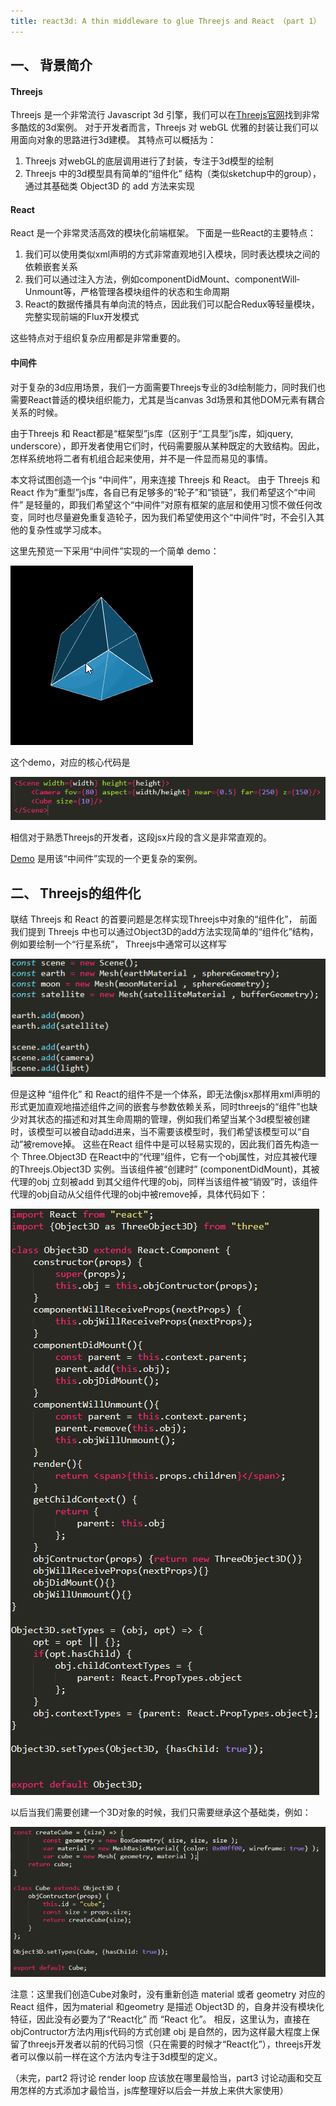 ```yaml
---
title: react3d: A thin middleware to glue Threejs and React （part 1）
---
```

## 一、 背景简介

#### **Threejs**

Threejs 是一个非常流行 Javascript 3d 引擎，我们可以在[Threejs官网](https://threejs.org/)找到非常多酷炫的3d案例。 对于开发者而言，Threejs 对 webGL 优雅的封装让我们可以用面向对象的思路进行3d建模。 其特点可以概括为：

1. Threejs 对webGL的底层调用进行了封装，专注于3d模型的绘制
2. Threejs 中的3d模型具有简单的“组件化” 结构（类似sketchup中的group），通过其基础类 Object3D 的 add 方法来实现 


#### **React**

React 是一个非常灵活高效的模块化前端框架。 下面是一些React的主要特点：

1. 我们可以使用类似xml声明的方式非常直观地引入模块，同时表达模块之间的依赖嵌套关系
2. 我们可以通过注入方法，例如component­Did­Mount、component­Will­Unmount等，严格管理各模块组件的状态和生命周期
3. React的数据传播具有单向流的特点，因此我们可以配合Redux等轻量模块，完整实现前端的Flux开发模式

这些特点对于组织复杂应用都是非常重要的。


#### **中间件**

对于复杂的3d应用场景，我们一方面需要Threejs专业的3d绘制能力，同时我们也需要React普适的模块组织能力，尤其是当canvas 3d场景和其他DOM元素有耦合关系的时候。

由于Threejs 和 React都是“框架型”js库（区别于“工具型”js库，如jquery, underscore），即开发者使用它们时，代码需要服从某种既定的大致结构。因此，怎样系统地将二者有机组合起来使用，并不是一件显而易见的事情。 

本文将试图创造一个js “中间件”，用来连接 Threejs 和 React。 由于 Threejs 和 React 作为“重型”js库，各自已有足够多的“轮子”和“锁链”，我们希望这个“中间件” 是轻量的，即我们希望这个“中间件”对原有框架的底层和使用习惯不做任何改变，同时也尽量避免重复造轮子，因为我们希望使用这个“中间件”时，不会引入其他的复杂性或学习成本。

这里先预览一下采用“中间件”实现的一个简单 demo：

![preview](img/preview.gif)

这个demo，对应的核心代码是

![code](img/code.png)

相信对于熟悉Threejs的开发者，这段jsx片段的含义是非常直观的。

[Demo](https://hku.github.io/articles/thrones) 是用该“中间件”实现的一个更复杂的案例。

## 二、 Threejs的组件化

联结 Threejs 和 React 的首要问题是怎样实现Threejs中对象的“组件化”， 前面我们提到 Threejs 中也可以通过Object3D的add方法实现简单的“组件化”结构，例如要绘制一个“行星系统”， Threejs中通常可以这样写

![code](img/code1.png)

但是这种 “组件化” 和 React的组件不是一个体系，即无法像jsx那样用xml声明的形式更加直观地描述组件之间的嵌套与参数依赖关系，同时threejs的“组件”也缺少对其状态的描述和对其生命周期的管理，例如我们希望当某个3d模型被创建时，该模型可以被自动add进来，当不需要该模型时，我们希望该模型可以“自动”被remove掉。 这些在React 组件中是可以轻易实现的，因此我们首先构造一个 Three.Object3D 在React中的“代理”组件，它有一个obj属性，对应其被代理的Threejs.Object3D 实例。当该组件被“创建时” (component­Did­Mount)，其被代理的obj 立刻被add 到其父组件代理的obj，同样当该组件被“销毁”时，该组件代理的obj自动从父组件代理的obj中被remove掉，具体代码如下：

![code](img/code2.png)


以后当我们需要创建一个3D对象的时候，我们只需要继承这个基础类，例如：


![code](img/code3.png)

注意：这里我们创造Cube对象时，没有重新创造 material 或者 geometry 对应的React 组件，因为material 和geometry 是描述 Object3D 的，自身并没有模块化特征，因此没有必要为了“React化” 而 “React 化”。 相反，这里认为，直接在 objContructor方法内用js代码的方式创建 obj 是自然的，因为这样最大程度上保留了threejs开发者以前的代码习惯（只在需要的时候才“React化”），threejs开发者可以像以前一样在这个方法内专注于3d模型的定义。

（未完，part2 将讨论 render loop 应该放在哪里最恰当，part3 讨论动画和交互用怎样的方式添加才最恰当，js库整理好以后会一并放上来供大家使用）













